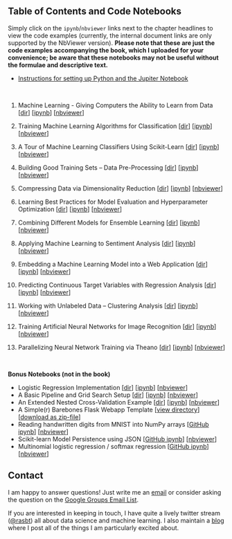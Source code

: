 ## Table of Contents and Code Notebooks


Simply click on the `ipynb`/`nbviewer` links next to the chapter headlines to view the code examples (currently, the internal document links are only supported by the NbViewer version).
**Please note that these are just the code examples accompanying the book, which I uploaded for your convenience; be aware that these notebooks may not be useful without the formulae and descriptive text.**   

- [Instructions for setting up Python and the Jupiter Notebook](./ch01/README.md)  

<br>


1. Machine Learning - Giving Computers the Ability to Learn from Data 
[[dir](./ch01)] 
[[ipynb](./ch01/ch01.ipynb)] 
[[nbviewer](http://nbviewer.ipython.org/github/1iyiwei/pyml/blob/master/code/ch01/ch01.ipynb)]

2. Training Machine Learning Algorithms for Classification 
[[dir](./ch02)] 
[[ipynb](./ch02/ch02.ipynb)] 
[[nbviewer](http://nbviewer.ipython.org/github/1iyiwei/pyml/blob/master/code/ch02/ch02.ipynb)]

3. A Tour of Machine Learning Classifiers Using Scikit-Learn 
[[dir](./ch03)] 
[[ipynb](./ch03/ch03.ipynb)] 
[[nbviewer](http://nbviewer.ipython.org/github/1iyiwei/pyml/blob/master/code/ch03/ch03.ipynb)]

4. Building Good Training Sets – Data Pre-Processing 
[[dir](./ch04)] 
[[ipynb](./ch04/ch04.ipynb)] 
[[nbviewer](http://nbviewer.ipython.org/github/1iyiwei/pyml/blob/master/code/ch04/ch04.ipynb)]

5. Compressing Data via Dimensionality Reduction 
[[dir](./ch05)] 
[[ipynb](./ch05/ch05.ipynb)] 
[[nbviewer](http://nbviewer.ipython.org/github/1iyiwei/pyml/blob/master/code/ch05/ch05.ipynb)]

6. Learning Best Practices for Model Evaluation and Hyperparameter Optimization 
[[dir](./ch06)] 
[[ipynb](./ch06/ch06.ipynb)] 
[[nbviewer](http://nbviewer.ipython.org/github/1iyiwei/pyml/blob/master/code/ch06/ch06.ipynb)]

7. Combining Different Models for Ensemble Learning [[dir](./ch07)] [[ipynb](./ch07/ch07.ipynb)] [[nbviewer](http://nbviewer.ipython.org/github/1iyiwei/pyml/blob/master/code/ch07/ch07.ipynb)]

8. Applying Machine Learning to Sentiment Analysis 
[[dir](./ch08)] 
[[ipynb](./ch08/ch08.ipynb)] 
[[nbviewer](http://nbviewer.ipython.org/github/1iyiwei/pyml/blob/master/code/ch08/ch08.ipynb)]

9. Embedding a Machine Learning Model into a Web Application 
[[dir](./ch09)] 
[[ipynb](./ch09/ch09.ipynb)] 
[[nbviewer](http://nbviewer.ipython.org/github/1iyiwei/pyml/blob/master/code/ch09/ch09.ipynb)]

10. Predicting Continuous Target Variables with Regression Analysis 
[[dir](./ch10)] 
[[ipynb](./ch10/ch10.ipynb)] 
[[nbviewer](http://nbviewer.ipython.org/github/1iyiwei/pyml/blob/master/code/ch10/ch10.ipynb)]

11. Working with Unlabeled Data – Clustering Analysis 
[[dir](./ch11)] 
[[ipynb](./ch11/ch11.ipynb)] 
[[nbviewer](http://nbviewer.ipython.org/github/1iyiwei/pyml/blob/master/code/ch11/ch11.ipynb)]

12. Training Artificial Neural Networks for Image Recognition 
[[dir](./ch12)] 
[[ipynb](./ch12/ch12.ipynb)] 
[[nbviewer](http://nbviewer.ipython.org/github/1iyiwei/pyml/blob/master/code/ch12/ch12.ipynb)]

13. Parallelizing Neural Network Training via Theano 
[[dir](./ch13)] 
[[ipynb](./ch13/ch13.ipynb)] 
[[nbviewer](http://nbviewer.ipython.org/github/1iyiwei/pyml/blob/master/code/ch13/ch13.ipynb)]

<br>

**Bonus Notebooks (not in the book)**

- Logistic Regression Implementation [[dir](./bonus)] [[ipynb](./bonus/logistic_regression.ipynb)] [[nbviewer](http://nbviewer.ipython.org/github/1iyiwei/pyml/blob/master/code/bonus/logistic_regression.ipynb)]
- A Basic Pipeline and Grid Search Setup [[dir](./bonus)] [[ipynb](./bonus/svm_iris_pipeline_and_gridsearch.ipynb)] [[nbviewer](http://nbviewer.ipython.org/github/1iyiwei/pyml/blob/master/code/bonus/svm_iris_pipeline_and_gridsearch.ipynb)]
- An Extended Nested Cross-Validation Example [[dir](./bonus)] [[ipynb](./bonus/nested_cross_validation.ipynb)] [[nbviewer](http://nbviewer.ipython.org/github/1iyiwei/pyml/blob/master/code/bonus/nested_cross_validation.ipynb)]
- A Simple(r) Barebones Flask Webapp Template [[view directory](./bonus/flask_webapp_ex01)][[download as zip-file](https://github.com/1iyiwei/pyml/raw/master/code/bonus/flask_webapp_ex01/flask_webapp_ex01.zip)]
- Reading handwritten digits from MNIST into NumPy arrays [[GitHub ipynb](./bonus/reading_mnist.ipynb)] [[nbviewer](http://nbviewer.ipython.org/github/1iyiwei/pyml/blob/master/code/bonus/reading_mnist.ipynb)]
- Scikit-learn Model Persistence using JSON [[GitHub ipynb](./bonus/scikit-model-to-json.ipynb)] [[nbviewer](http://nbviewer.ipython.org/github/1iyiwei/pyml/blob/master/code/bonus/scikit-model-to-json.ipynb)]
- Multinomial logistic regression / softmax regression [[GitHub ipynb](./bonus/softmax-regression.ipynb)] [[nbviewer](http://nbviewer.ipython.org/github/1iyiwei/pyml/blob/master/code/bonus/softmax-regression.ipynb)]




## Contact

I am happy to answer questions! Just write me an [email](mailto:mail@sebastianraschka.com)
or consider asking the question on the [Google Groups Email List](https://groups.google.com/forum/#!forum/python-machine-learning-book).

If you are interested in keeping in touch, I have quite a lively twitter stream ([@rasbt](https://twitter.com/rasbt)) all about data science and machine learning. I also maintain a [blog](http://sebastianraschka.com/articles.html) where I post all of the things I am particularly excited about.
